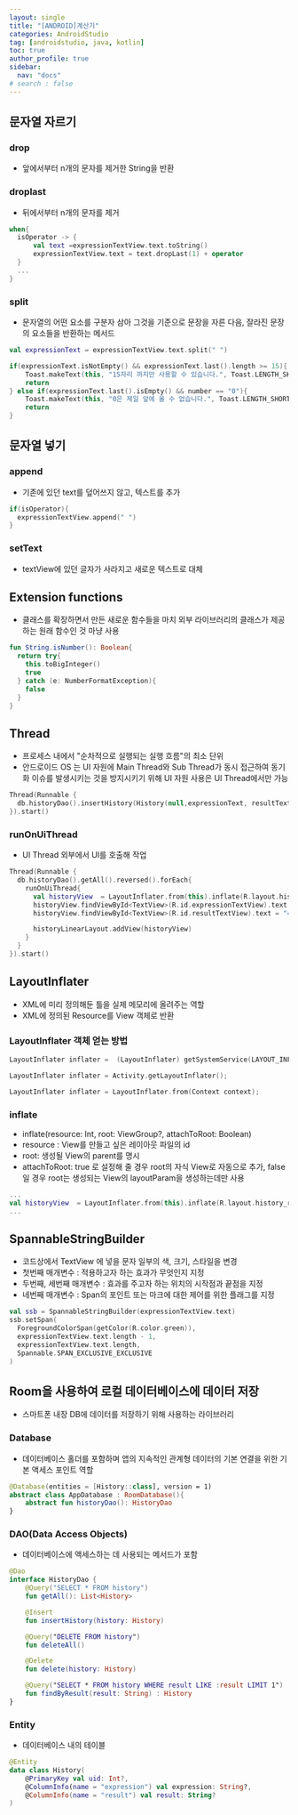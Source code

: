 ```yaml
---
layout: single
title: "[ANDROID]계산기"
categories: AndroidStudio
tag: [androidstudio, java, kotlin]
toc: true
author_profile: true
sidebar:
  nav: "docs"
# search : false
---
```


## 문자열 자르기

### drop

- 앞에서부터 n개의 문자를 제거한 String을 반환

### droplast

- 뒤에서부터 n개의 문자를 제거

```kotlin
when{
  isOperator -> {
      val text =expressionTextView.text.toString()
      expressionTextView.text = text.dropLast(1) + operator
  }
  ...
}
```

### split

- 문자열의 어떤 요소를 구분자 삼아 그것을 기준으로 문장을 자른 다음, 잘라진 문장의 요소들을 반환하는 메서드

```kotlin
val expressionText = expressionTextView.text.split(" ")

if(expressionText.isNotEmpty() && expressionText.last().length >= 15){
    Toast.makeText(this, "15자리 까지만 사용할 수 있습니다.", Toast.LENGTH_SHORT)
    return
} else if(expressionText.last().isEmpty() && number == "0"){
    Toast.makeText(this, "0은 제일 앞에 올 수 없습니다.", Toast.LENGTH_SHORT)
    return
}
```

## 문자열 넣기

### append

- 기존에 있던 text를 덮어쓰지 않고, 텍스트를 추가

```kotlin
if(isOperator){
  expressionTextView.append(" ")
}
```

### setText

- textView에 있던 글자가 사라지고 새로운 텍스트로 대체

## Extension functions

- 클래스를 확장하면서 만든 새로운 함수들을 마치 외부 라이브러리의 클래스가 제공하는 원래 함수인 것 마냥 사용

```kotlin
fun String.isNumber(): Boolean{
  return try{
    this.toBigInteger()
    true
  } catch (e: NumberFormatException){
    false
  }
}
```

## Thread

- 프로세스 내에서 "순차적으로 실행되는 실행 흐름"의 최소 단위
- 안드로이드 OS 는 UI 자원에 Main Thread와 Sub Thread가 동시 접근하여 동기화 이슈를 발생시키는 것을 방지시키기 위해 UI 자원 사용은 UI Thread에서만 가능

```kotlin
Thread(Runnable {
  db.historyDao().insertHistory(History(null,expressionText, resultText))
}).start()
```

### runOnUiThread

- UI Thread 외부에서 UI를 호출해 작업

```kotlin
Thread(Runnable {
  db.historyDao().getAll().reversed().forEach{
    runOnUiThread{
      val historyView  = LayoutInflater.from(this).inflate(R.layout.history_row, null, false)
      historyView.findViewById<TextView>(R.id.expressionTextView).text = it.expression
      historyView.findViewById<TextView>(R.id.resultTextView).text = "= ${it.result}"

      historyLinearLayout.addView(historyView)
    }
  }
}).start()
```

## LayoutInflater

- XML에 미리 정의해둔 틀을 실제 메모리에 올려주는 역할
- XML에 정의된 Resource를 View 객체로 반환

### LayoutInflater 객체 얻는 방법

```kotlin
LayoutInflater inflater =  (LayoutInflater) getSystemService(LAYOUT_INFLATER_SERVICE);

LayoutInflater inflater = Activity.getLayoutInflater();

LayoutInflater inflater = LayoutInflater.from(Context context);

```

### inflate

- inflate(resource: Int, root: ViewGroup?, attachToRoot: Boolean)
- resource : View를 만들고 싶은 레이아웃 파일의 id
- root: 생성될 View의 parent를 명시
- attachToRoot: true 로 설정해 줄 경우 root의 자식 View로 자동으로 추가, false 일 경우 root는 생성되는 View의 layoutParam을 생성하는데만 사용

```kotlin
...
val historyView  = LayoutInflater.from(this).inflate(R.layout.history_row, null, false)
...
```

## SpannableStringBuilder

- 코드상에서 TextView 에 넣을 문자 일부의 색, 크기, 스타일을 변경
- 첫번째 매개변수 : 적용하고자 하는 효과가 무엇인지 지정
- 두번째, 세번째 매개변수 : 효과를 주고자 하는 위치의 시작점과 끝점을 지정
- 네번째 매개변수 : Span의 포인트 또는 마크에 대한 제어를 위한 플래그를 지정

```kotlin
val ssb = SpannableStringBuilder(expressionTextView.text)
ssb.setSpan(
  ForegroundColorSpan(getColor(R.color.green)),
  expressionTextView.text.length - 1,
  expressionTextView.text.length,
  Spannable.SPAN_EXCLUSIVE_EXCLUSIVE
)
```

## Room을 사용하여 로컬 데이터베이스에 데이터 저장

- 스마트폰 내장 DB에 데이터를 저장하기 위해 사용하는 라이브러리

### Database

- 데이터베이스 홀더를 포함하며 앱의 지속적인 관계형 데이터의 기본 연결을 위한 기본 액세스 포인트 역할

```kotlin
@Database(entities = [History::class], version = 1)
abstract class AppDatabase : RoomDatabase(){
    abstract fun historyDao(): HistoryDao
}
```

### DAO(Data Access Objects)

- 데이터베이스에 액세스하는 데 사용되는 메서드가 포함

```kotlin
@Dao
interface HistoryDao {
    @Query("SELECT * FROM history")
    fun getAll(): List<History>

    @Insert
    fun insertHistory(history: History)

    @Query("DELETE FROM history")
    fun deleteAll()

    @Delete
    fun delete(history: History)

    @Query("SELECT * FROM history WHERE result LIKE :result LIMIT 1")
    fun findByResult(result: String) : History
}
```

### Entity

- 데이터베이스 내의 테이블

```kotlin
@Entity
data class History(
    @PrimaryKey val uid: Int?,
    @ColumnInfo(name = "expression") val expression: String?,
    @ColumnInfo(name = "result") val result: String?
)
```
